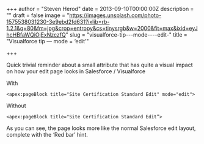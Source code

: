 +++
author = "Steven Herod"
date = 2013-09-10T00:00:00Z
description = ""
draft = false
image = "https://images.unsplash.com/photo-1575538031230-3e9ebd2fd631?ixlib=rb-1.2.1&q=80&fm=jpg&crop=entropy&cs=tinysrgb&w=2000&fit=max&ixid=eyJhcHBfaWQiOjExNzczfQ"
slug = "visualforce-tip---mode----edit-"
title = "Visualforce tip — mode = ‘edit’"

+++


Quick trivial reminder about a small attribute that has quite a visual impact on how your edit page looks in Salesforce / Visualforce

With

```
<apex:pageBlock title="Site Certification Standard Edit" mode="edit">
```

Without

```
<apex:pageBlock title="Site Certification Standard Edit”>
```

As you can see, the page looks more like the normal Salesforce edit layout, complete with the ‘Red bar’ hint.

